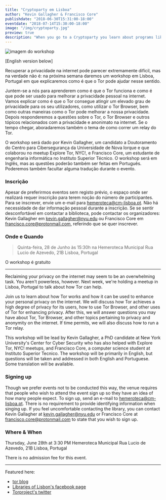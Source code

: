 ```yaml
---
title: "Cryptoparty em Lisboa"
author: "Kevin Gallagher & Francisco Core"
publishdate: "2018-06-30T15:31:00-18:00"
eventdate: "2018-07-14T15:30:00-18:00"
image: "/img/cryptoparty.jpg"
preview: true
description: "When you go to a Cryptoparty you learn about programs like GPG which allow you to send secure, encrypted messages using an ingenious system of key exchanges. You can also learn about secure messaging, anonymous web browsing and general tips for a safer web experience."
---
```


![imagem do workshop](/img/TorMeetup.jpg)

[English version below]

Recuperar a privacidade na internet pode parecer extremamente difícil, mas na verdade não é: na próxima semana daremos um workshop em Lisboa, Portugal em que explicaremos como é que o Tor pode ajudar nesse sentido.

Juntem-se a nós para aprenderem como é que o Tor funciona e como é que pode ser usado para melhorar a privacidade pessoal na internet. Vamos explicar como é que o Tor consegue atingir um elevado grau de privacidade para os seu utilizadores, como utilizar o Tor Browser, bem como outras maneiras como o Tor pode melhorar a nossa privacidade. Depois responderemos a questões sobre o Tor, o Tor Browser e outros tópicos relacionados com a privacidade e anonimato na internet. Se o tempo chegar, aboradaremos também o tema de como correr um relay do Tor.

O workshop será dado por Kevin Gallagher, um candidato a Doutoramento do Centro para Cibersegurança da Universidade de Nova Iorque e que colaborou no meetup Explore Tor, NYC!, e Francisco Core, um estudante de engenharia informática no Instituto Superior Técnico. O workshop será em Inglês, mas as questões poderão também ser feitas em Português. Poderemos também facultar alguma tradução durante o evento.

### Inscrição
Apesar de preferirmos eventos sem registo prévio, o espaço onde ser realizará requer inscrição para terem noção do número de participantes. Para se inscrever, envie um e-mail para hemeroteca@cm-lisboa.pt. Não há necessidade de dar informação pessoal durante a inscrição. Se se sentir desconfortável em contactar a biblioteca, pode contactar os organizadores: Kevin Gallagher em kevin.gallagher@nyu.edu ou Francisco Core em francisco.core@protonmail.com, referindo que se quer inscrever.

### Onde e Quando
> Quinta-feira, 28 de Junho às 15:30h
na Hemeroteca Municipal
Rua Lucio de Azevedo, 21B
Lisboa, Portugal

O workshop é gratuito

********************************

Reclaiming your privacy on the internet may seem to be an overwhelming task. You aren't powerless, however. Next week, we're holding a meetup in Lisboa, Portugal to talk about how Tor can help.

Join us to learn about how Tor works and how it can be used to enhance your personal privacy on the internet. We will discuss how Tor achieves a high degree of privacy for its users, how to use Tor Browser, and other uses of Tor for enhancing privacy. After this, we will answer questions you may have about Tor, Tor Browser, and other topics pertaining to privacy and anonymity on the internet. If time permits, we will also discuss how to run a Tor relay.

This workshop will be lead by Kevin Gallagher, a PhD candidate at New York University's Center for Cyber Security who has also helped with Explore Tor, NYC! meetups, and Francisco Core, a computer science student at Instituto Superior Tecnico. The workshop will be primarily in English, but questions will be taken and addressed in both English and Portuguese. Some translation will be available.

### Signing up
Though we prefer events not to be conducted this way, the venue requires that people who wish to attend the event sign up so they have an idea of how many people expect. To sign up, send an e-mail to hemeroteca@cm-lisboa.pt. There is no requirement to provide identifying information when singing up. If you feel uncomfortable contacting the library, you can contact Kevin Gallagher at kevin.gallagher@nyu.edu or Francisco Core at francisco.core@protonmail.com to state that you wish to sign up.

### Where & When
Thursday, June 28th at 3:30 PM
Hemeroteca Municipal
Rua Lucio de Azevedo, 21B
Lisboa, Portugal

There is no admission fee for this event.

************
Featured here:
* [tor blog](https://blog.torproject.org/workshop-explorar-o-tor-em-lisboa-portugal-meetup-explore-tor-lisboa-portugal)
* [Libraries of Lisbon's facebook page](https://www.facebook.com/events/2013235462020934/)
* [Torproject's twitter](https://twitter.com/torproject/status/1009741489423962118)
